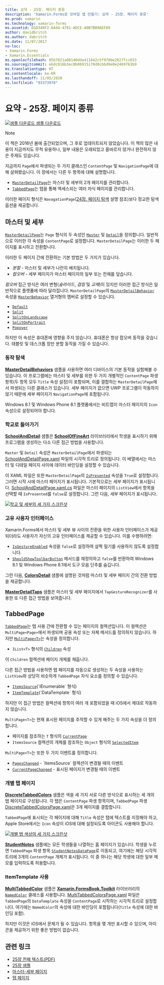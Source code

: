```yaml
---
title: 요약 - 25장. 페이지 종류
description: 'Xamarin.Forms로 모바일 앱 만들기: 요약 - 25장. 페이지 종류'
ms.prod: xamarin
ms.technology: xamarin-forms
ms.assetid: D1D348F2-6A44-4781-ADCE-A0B7BB9AEF89
author: davidbritch
ms.author: dabritch
ms.date: 11/07/2017
no-loc:
- Xamarin.Forms
- Xamarin.Essentials
ms.openlocfilehash: 05b7821a08140dda411842c5f978be2027fcc033
ms.sourcegitcommit: ebdc016b3ec0b06915170d0cbbd9e0e2469763b9
ms.translationtype: HT
ms.contentlocale: ko-KR
ms.lasthandoff: 11/05/2020
ms.locfileid: "93373978"
---
```

# <a name="summary-of-chapter-25-page-varieties"></a>요약 - 25장. 페이지 종류

[![샘플 다운로드](~/media/shared/download.png) 샘플 다운로드](https://github.com/xamarin/xamarin-forms-book-samples/tree/master/Chapter25)

> [!NOTE]
> 이 책은 2016년 봄에 출간되었으며, 그 후로 업데이트되지 않았습니다. 이 책의 많은 내용이 지금까지도 무척 유용하나, 일부 내용은 오래되었고 올바르지 않거나 완전하지 않은 주제도 있습니다.

지금까지 `Page`에서 파생되는 두 가지 클래스인 `ContentPage` 및 `NavigationPage`에 대해 살펴봤습니다. 이 장에서는 다른 두 항목에 대해 설명합니다.

- [`MasterDetailPage`](xref:Xamarin.Forms.MasterDetailPage)는 마스터 및 세부의 2개 페이지를 관리합니다.
- [`TabbedPage`](xref:Xamarin.Forms.TabbedPage)는 탭을 통해 액세스되는 여러 자식 페이지를 관리합니다.

이러한 페이지 형식은 `NavagationPage`([24장. 페이지 탐색](~/xamarin-forms/creating-mobile-apps-xamarin-forms/summaries/chapter24.md) 설명 참조)보다 정교한 탐색 옵션을 제공합니다.

## <a name="master-and-detail"></a>마스터 및 세부

[`MasterDetailPage`](xref:Xamarin.Forms.MasterDetailPage)는 `Page` 형식의 두 속성인 [`Master`](xref:Xamarin.Forms.MasterDetailPage.Master) 및 [`Detail`](xref:Xamarin.Forms.MasterDetailPage.Detail)을 정의합니다. 일반적으로 이러한 각 속성을 `ContentPage`로 설정합니다. `MasterDetailPage`는 이러한 두 페이지를 표시하고 전환합니다.

이러한 두 페이지 간에 전환하는 기본 방법은 두 가지가 있습니다.

- *분할* - 마스터 및 세부가 나란히 배치됩니다.
- *팝오버* - 세부 페이지가 마스터 페이지의 일부 또는 전체를 덮습니다.

*팝오버* 접근 방식은 여러 변형(*슬라이드*, *겹침* 및 *교체*)이 있지만 이러한 접근 방식은 일반적으로 플랫폼에 따라 달라집니다. `MasterDetailPage`의 [`MasterDetailBehavior`](xref:Xamarin.Forms.MasterDetailPage.MasterBehavior) 속성을 [`MasterBehavior`](xref:Xamarin.Forms.MasterBehavior) 열거형의 멤버로 설정할 수 있습니다.

- [`Default`](xref:Xamarin.Forms.MasterBehavior.Default)
- [`Split`](xref:Xamarin.Forms.MasterBehavior.Split)
- [`SplitOnLandscape`](xref:Xamarin.Forms.MasterBehavior.SplitOnLandscape)
- [`SplitOnPortrait`](xref:Xamarin.Forms.MasterBehavior.SplitOnPortrait)
- [`Popover`](xref:Xamarin.Forms.MasterBehavior.Popover)

하지만 이 속성은 휴대폰에 영향을 주지 않습니다. 휴대폰은 항상 팝오버 동작을 갖습니다. 태블릿 및 데스크톱 창만 분할 동작을 가질 수 있습니다.

### <a name="exploring-the-behaviors"></a>동작 탐색

[**MasterDetailBehaviors**](https://github.com/xamarin/xamarin-forms-book-samples/tree/master/Chapter25/MasterDetailBehaviors) 샘플을 사용하면 여러 디바이스의 기본 동작을 실험해볼 수 있습니다. 이 프로그램에는 마스터 및 세부를 위한 두 가지 개별적인 `ContentPage` 파생 항목(두 항목 모두 `Title` 속성 설정)이 포함되며, 이를 결합하는 `MasterDetailPage`에서 파생되는 다른 클래스가 있습니다. 세부 페이지가 없으면 UWP 프로그램이 작동하지 않기 때문에 세부 페이지가 `NavigationPage`에 포함됩니다.

Windows 8.1 및 Windows Phone 8.1 플랫폼에서는 비트맵이 마스터 페이지의 `Icon` 속성으로 설정되어야 합니다.

### <a name="back-to-school"></a>학교로 돌아가기

[**SchoolAndDetail**](https://github.com/xamarin/xamarin-forms-book-samples/tree/master/Chapter25/SchoolAndDetail) 샘플은 [**SchoolOfFineArt**](https://github.com/xamarin/xamarin-forms-book-samples/tree/master/Libraries/SchoolOfFineArt) 라이브러리에서 학생을 표시하기 위해 프로그램을 생성하는 다소 다른 접근 방법을 사용합니다.

`Master` 및 `Detail` 속성은 `MasterDetailPage`에서 파생되는 [SchoolAndDetailPage.xaml](https://github.com/xamarin/xamarin-forms-book-samples/blob/master/Chapter25/SchoolAndDetail/SchoolAndDetail/SchoolAndDetail/SchoolAndDetailPage.xaml) 파일의 시각적 트리로 정의됩니다. 이 배열에서는 마스터 및 디테일 페이지 사이에 데이터 바인딩을 설정할 수 있습니다.

이 XAML 파일은 또한 `MasterDetailPage`의 [`IsPresented`](xref:Xamarin.Forms.MasterDetailPage.IsPresented) 속성을 `True`로 설정합니다. 그러면 시작 시에 마스터 페이지가 표시됩니다. 기본적으로는 세부 페이지가 표시됩니다. [SchoolAndDetailPage.xaml.cs](https://github.com/xamarin/xamarin-forms-book-samples/blob/master/Chapter25/SchoolAndDetail/SchoolAndDetail/SchoolAndDetail/SchoolAndDetailPage.xaml.cs) 파일은 마스터 페이지의 `ListView`에서 항목을 선택할 때 `IsPresented`를 `false`로 설정합니다. 그런 다음, 세부 페이지가 표시됩니다.

[![학교 및 세부의 세 가지 스크린샷](images/ch25fg09-small.png "MasterDetailPage의 세부 페이지")](images/ch25fg09-large.png#lightbox "MasterDetailPage의 세부 페이지")

### <a name="your-own-user-interface"></a>고유 사용자 인터페이스

Xamarin.Forms에서 마스터 및 세부 뷰 사이의 전환을 위한 사용자 인터페이스가 제공되더라도 사용자가 자신의 고유 인터페이스를 제공할 수 있습니다. 이를 수행하려면:

- [`IsGestureEnabled`](xref:Xamarin.Forms.MasterDetailPage.IsGestureEnabled) 속성을 `false`로 설정하여 살짝 밀기를 사용하지 않도록 설정합니다.
- [`ShouldShowToolbarButton`](xref:Xamarin.Forms.MasterDetailPage.ShouldShowToolbarButton) 메서드를 재정의하고 `false`를 반환하여 Windows 8.1 및 Windows Phone 8.1에서 도구 모음 단추를 숨깁니다.

그런 다음, [**ColorsDetail**](https://github.com/xamarin/xamarin-forms-book-samples/tree/master/Chapter25/ColorsDetails) 샘플에 설명된 것처럼 마스터 및 세부 페이지 간의 전환 방법을 제공합니다.

[**MasterDetailTaps**](https://github.com/xamarin/xamarin-forms-book-samples/tree/master/Chapter25/MasterDetailTaps) 샘플은 마스터 및 세부 페이지에서 `TapGestureRecognizer`를 사용한 또 다른 접근 방법을 보여줍니다.

## <a name="tabbedpage"></a>TabbedPage

[`TabbedPage`](xref:Xamarin.Forms.TabbedPage)는 탭 사용 간에 전환할 수 있는 페이지의 컬렉션입니다. 이 컬렉션은 `MultiPage<Page>`에서 파생되며 공용 속성 또는 자체 메서드를 정의하지 않습니다. 하지만 [`MultiPage<T>`](xref:Xamarin.Forms.MultiPage`1)는 속성을 정의합니다.

- `IList<T>` 형식의 [`Children`](xref:Xamarin.Forms.MultiPage`1.Children) 속성

이 `Children` 컬렉션에 페이지 개체를 채웁니다.

다른 접근 방법을 사용하면 탭 페이지를 자동으로 생성하는 두 속성을 사용하는 `ListView`와 상당히 비슷하게 `TabbedPage` 자식 요소를 정의할 수 있습니다.

- [`ItemsSource`](xref:Xamarin.Forms.MultiPage`1.ItemsSource)(`IEnumerable` 형식)
- [`ItemTemplate`](xref:Xamarin.Forms.MultiPage`1.ItemTemplate)(`DataTemplate` 형식)

하지만 이 접근 방법은 컬렉션에 항목이 여러 개 포함되었을 때 iOS에서 제대로 작동하지 않습니다.

`MultiPage<T>`는 현재 표시된 페이지를 추적할 수 있게 해주는 두 가지 속성을 더 정의합니다.

- 페이지를 참조하는 `T` 형식의 [`CurrentPage`](xref:Xamarin.Forms.MultiPage`1.CurrentPage)
- `ItemsSource` 컬렉션의 개체를 참조하는 `Object` 형식의 [`SelectedItem`](xref:Xamarin.Forms.MultiPage`1.SelectedItem)

`MultiPage<T>`는 또한 두 가지 이벤트를 정의합니다.

- [`PagesChanged`](xref:Xamarin.Forms.MultiPage`1.PagesChanged) - `ItemsSource` 컬렉션이 변경될 때의 이벤트
- [`CurrentPageChanged`](xref:Xamarin.Forms.MultiPage`1.CurrentPageChanged) - 표시된 페이지가 변경될 때의 이벤트

### <a name="discrete-tab-pages"></a>개별 탭 페이지

[**DiscreteTabbedColors**](https://github.com/xamarin/xamarin-forms-book-samples/tree/master/Chapter25/DiscreteTabbedColors) 샘플은 색을 세 가지 서로 다른 방식으로 표시하는 세 개의 탭 페이지로 구성됩니다. 각 탭은 `ContentPage` 파생 항목이며, `TabbedPage` 파생 [DiscreteTabbedColorsPage.xaml](https://github.com/xamarin/xamarin-forms-book-samples/blob/master/Chapter25/DiscreteTabbedColors/DiscreteTabbedColors/DiscreteTabbedColors/DiscreteTabbedColorsPage.xaml)은 3개 페이지를 결합합니다.

`TabbedPage`에 표시되는 각 페이지에 대해 `Title` 속성은 탭에 텍스트를 지정해야 하고, Apple Store에서는 `Icon` 속성이 iOS에 대해 설정되도록 아이콘도 사용해야 합니다.

[![개별 탭 색상의 세 가지 스크린샷](images/ch25fg13-small.png "TabbedPage")](images/ch25fg13-large.png#lightbox "TabbedPage")

[**StudentNotes**](https://github.com/xamarin/xamarin-forms-book-samples/tree/master/Chapter25/StudentNotes) 샘플에는 모든 학생들을 나열하는 홈 페이지가 있습니다. 학생을 누르면 `TabbedPage` 파생 항목 [`StudentNotesDataPage`](https://github.com/xamarin/xamarin-forms-book-samples/blob/master/Chapter25/StudentNotes/StudentNotes/StudentNotes/StudentNotesDataPage.xaml)로 이동되고, 여기에는 해당 시각적 트리에 3개의 `ContentPage` 개체가 표시됩니다. 이 중 하나는 해당 학생에 대한 일부 메모를 입력하도록 허용합니다.

### <a name="using-an-itemtemplate"></a>ItemTemplate 사용

[**MultiTabbedColor**](https://github.com/xamarin/xamarin-forms-book-samples/tree/master/Chapter25/MultiTabbedColors) 샘플은 [ **Xamarin.FormsBook.Toolkit**](https://github.com/xamarin/xamarin-forms-book-samples/tree/master/Libraries/Xamarin.FormsBook.Toolkit) 라이브러리의 [`NamedColor`](https://github.com/xamarin/xamarin-forms-book-samples/blob/master/Libraries/Xamarin.FormsBook.Toolkit/Xamarin.FormsBook.Toolkit/NamedColor.cs) 클래스를 사용합니다. [MultiTabbedColorsPage.xaml](https://github.com/xamarin/xamarin-forms-book-samples/blob/master/Chapter25/MultiTabbedColors/MultiTabbedColors/MultiTabbedColors/MultiTabbedColorsPage.xaml) 파일은 `TabbedPage`의 `DataTemplate` 속성을 `ContentPage`로 시작하는 시각적 트리로 설정합니다. 여기에는 `NamedColor`의 속성에 대한 바인딩이 포함됩니다(`Title` 속성에 대한 바인딩 포함).

하지만 이것은 iOS에서 문제가 될 수 있습니다. 항목을 몇 개만 표시할 수 있으며, 아이콘을 제공하기 위한 좋은 방법이 없습니다.

## <a name="related-links"></a>관련 링크

- [25장 전체 텍스트(PDF)](https://download.xamarin.com/developer/xamarin-forms-book/XamarinFormsBook-Ch25-Apr2016.pdf)
- [25장 샘플](https://github.com/xamarin/xamarin-forms-book-samples/tree/master/Chapter25)
- [마스터-세부 페이지](~/xamarin-forms/app-fundamentals/navigation/master-detail-page.md)
- [탭 페이지](~/xamarin-forms/app-fundamentals/navigation/tabbed-page.md)
